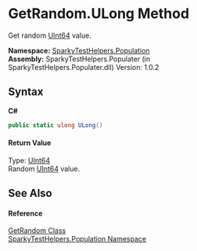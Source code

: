 # GetRandom.ULong Method 
 

Get random <a href="http://msdn2.microsoft.com/en-us/library/06cf7918" target="_blank">UInt64</a> value.

**Namespace:**&nbsp;<a href="N_SparkyTestHelpers_Population.md">SparkyTestHelpers.Population</a><br />**Assembly:**&nbsp;SparkyTestHelpers.Populater (in SparkyTestHelpers.Populater.dll) Version: 1.0.2

## Syntax

**C#**<br />
``` C#
public static ulong ULong()
```


#### Return Value
Type: <a href="http://msdn2.microsoft.com/en-us/library/06cf7918" target="_blank">UInt64</a><br />Random <a href="http://msdn2.microsoft.com/en-us/library/06cf7918" target="_blank">UInt64</a> value.

## See Also


#### Reference
<a href="T_SparkyTestHelpers_Population_GetRandom.md">GetRandom Class</a><br /><a href="N_SparkyTestHelpers_Population.md">SparkyTestHelpers.Population Namespace</a><br />